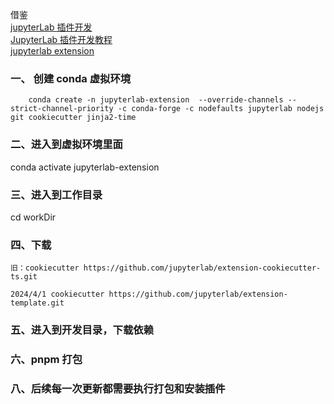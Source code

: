借鉴
<br />
[jupyterLab 插件开发](https://juejin.cn/post/6844903989473984526#heading-0)
<br />
[JupyterLab 插件开发教程](https://blog.csdn.net/qq_29334605/article/details/129500252)
<br />
[jupyterlab extension](https://jupyterlab.readthedocs.io/en/stable/extension/extension_tutorial.html)

### 一、 创建 conda 虚拟环境

`    conda create -n jupyterlab-extension  --override-channels --strict-channel-priority -c conda-forge -c nodefaults jupyterlab nodejs git cookiecutter jinja2-time`

### 二、进入到虚拟环境里面

conda activate jupyterlab-extension

### 三、进入到工作目录

cd workDir

### 四、下载

`旧：cookiecutter https://github.com/jupyterlab/extension-cookiecutter-ts.git`

`2024/4/1 cookiecutter https://github.com/jupyterlab/extension-template.git`

### 五、进入到开发目录，下载依赖

### 六、pnpm 打包

### 八、后续每一次更新都需要执行打包和安装插件
